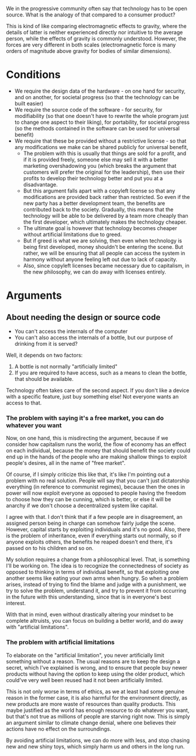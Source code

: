 We in the progressive community often say that technology has to be open source. What is the analogy of that compared to a consumer product?

This is kind of like comparing electromagnetic effects to gravity, where the details of latter is neither experienced directly nor intuitive to the average person, while the effects of gravity is commonly understood. However, the forces are very different in both scales (electromagnetic force is many orders of magnitude above gravity for bodies of similar dimensions).
# Conditions
- We require the design data of the hardware - on one hand for security, and on another, for societal progress (so that the technology can be built easier)
- We require the source code of the software - for security, for modifiability (so that one doesn't have to rewrite the whole program just to change one aspect to their liking), for portability, for societal progress (so the methods contained in the software can be used for universal benefit)
- We require that these be provided without a restrictive license - so that any modifications we make can be shared publicly for universal benefit, 
	- The problem with this is usually that things are sold for a profit, and if it is provided freely, someone else may sell it with a better marketing overshadowing you (which breaks the argument that customers will prefer the original for the leadership), then use their profits to develop their technology better and put you at a disadvantage.
	- But this argument falls apart with a copyleft license so that any modifications are provided back rather than restricted. So even if the new party has a better development team, the benefits are contributed back to the society. Gradually, this means that the technology will be able to be delivered by a team more cheaply than the first developer, which ultimately makes the technology cheaper.
	- The ultimate goal is however that technology becomes cheaper without artificial limitations due to greed.
	- But if greed is what we are solving, then even when technology is being first developed, money shouldn't be entering the scene. But rather, we will be ensuring that all people can access the system in harmony without anyone feeling left out due to lack of capacity.
	- Also, since copyleft licenses became necessary due to capitalism, in the new philosophy, we can do away with licenses entirely.
# Arguments
## About needing the design or source code
- You can't access the internals of the computer
- You can't also access the internals of a bottle, but our purpose of drinking from it is served?

Well, it depends on two factors:
1. A bottle is not normally "artificially limited"
2. If you are required to have access, such as a means to clean the bottle, that should be available.

Technology often takes care of the second aspect. If you don't like a device with a specific feature, just buy something else! Not everyone wants an access to that.
### The problem with saying it's a free market, you can do whatever you want
Now, on one hand, this is misdirecting the argument, because if we consider how capitalism runs the world, the flow of economy has an effect on each individual, because the money that should benefit the society could end up in the hands of the people who are making shallow things to exploit people's desires, all in the name of "free market".

Of course, if I simply criticize this like that, it's like I'm pointing out a problem with no real solution. People will say that you can't just dictatorship everything (in reference to communist regimes), because then the ones in power will now exploit everyone as opposed to people having the freedom to choose how they can be cunning, which is better, or else it will be anarchy if we don't choose a decentralized system like capital.

I agree with that. I don't think that if a few people are in disagreement, an assigned person being in charge can somehow fairly judge the scene. However, capital starts by exploiting individuals and it's no good. Also, there is the problem of inheritance, even if everything starts out normally, so if anyone exploits others, the benefits he reaped doesn't end there, it's passed on to his children and so on.

My solution requires a change from a philosophical level. That, is something I'll be working on. The idea is to recognize the connectedness of society as opposed to thinking in terms of individual benefit, so that exploiting one another seems like eating your own arms when hungry. So when a problem arises, instead of trying to find the blame and judge with a punishment, we try to solve the problem, understand it, and try to prevent it from occurring in the future with this understanding, since that is in everyone's best interest.

With that in mind, even without drastically altering your mindset to be complete altruists, you can focus on building a better world, and do away with "artificial limitations".
### The problem with artificial limitations
To elaborate on the "artificial limitation", you never artificially limit something without a reason. The usual reasons are to keep the design a secret, which I've explained is wrong, and to ensure that people buy newer products without having the option to keep using the older product, which could've very well been reused had it not been artificially limited.

This is not only worse in terms of ethics, as we at least had some genuine reason in the former case, it is also harmful for the environment directly, as new products are more waste of resources than quality products. This maybe justified as the world has enough resource to do whatever you want, but that's not true as millions of people are starving right now. This is simply an argument similar to climate change denial, where one believes their actions have no effect on the surroundings.

By avoiding artificial limitations, we can do more with less, and stop chasing new and new shiny toys, which simply harm us and others in the long run.